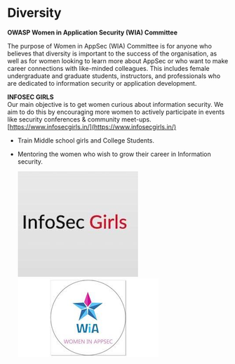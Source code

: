 # Diversity

**OWASP Women in Application Security \(WIA\) Committee**

The purpose of Women in AppSec \(WIA\) Committee is for anyone who believes that diversity is important to the success of the organisation, as well as for women looking to learn more about AppSec or who want to make career connections with like-minded colleagues. This includes female undergraduate and graduate students, instructors, and professionals who are dedicated to information security or application development.

**INFOSEC GIRLS**  
Our main objective is to get women curious about information security. We aim to do this by encouraging more women to actively participate in events like security conferences & community meet-ups. [https://www.infosecgirls.in/](https://www.infosecgirls.in/)

* Train Middle school girls and College Students.
* Mentoring the women who wish to grow their career in Information security.

  [![](../.gitbook/assets/infosecgirls-logo.jpeg)](https://www.infosecgirls.in/) [![](../.gitbook/assets/owasp_wia.jpg)](https://www.owasp.org/index.php/Women_In_AppSec)

